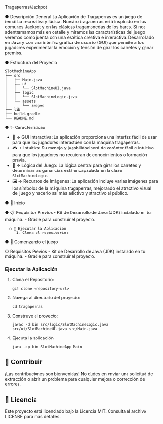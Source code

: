 Tragaperras/Jackpot


● Descripción General
La Aplicación de Tragaperras es un juego de temática recreativa y lúdica. Nuestro tragaperras está inspirado en los comunes Jackpot y en las clásicas tragamonedas de los bares.
Si nos adentramamos más en detalle y miramos las características del juego veremos como juenta con una estética creativa e interactiva. Desarrollado en Java y con una interfaz gráfica de usuario (GUI) que permite a los jugadores experimentar la emoción y tensión de girar los carretes y ganar premios.


● Estructura del Proyecto
```
SlotMachineApp
├── src
│   ├── Main.java
│   ├── ui
│   │   └── SlotMachineUI.java
│   ├── logic
│   │   └── SlotMachineLogic.java
│   └── assets
│       └── images
├── lib
├── build.gradle
└── README.md
```


● ✨ Características
   - 🎨 →  GUI Interactiva: La aplicación proporciona una interfaz fácil de usar para que los jugadores interactúen con la máquina tragaperras.
   - 🎮 →  Intuitiva: Su manejo y jugabilidad será de carácter fácil e intuitiva para que los jugadores no requieran de conocimientos o formación previa.
   - 🧠 →  Lógica del Juego: La lógica central para girar los carretes y determinar las ganancias está encapsulada en la clase `SlotMachineLogic`.
   - 🖼️ →  Recursos de Imágenes: La aplicación incluye varias imágenes para los símbolos de la máquina tragaperras, mejorando el atractivo visual del juego y hacerlo así más adictivo y atractivo al público.


● 📌 Inicio

   ● 📋 Requisitos Previos
      - Kit de Desarrollo de Java (JDK) instalado en tu máquina.
      - Gradle para construir el proyecto.

      ○ 🏃 Ejecutar la Aplicación
         1. Clona el repositorio:


● 🚀 Comenzando el juego

   ○ Requisitos Previos
      - Kit de Desarrollo de Java (JDK) instalado en tu máquina.
      - Gradle para construir el proyecto.

### Ejecutar la Aplicación
1. Clona el Repositorio:
   ```
   git clone <repository-url>
   ```
2. Navega al directorio del proyecto:
   ```
   cd tragaperras
   ```
3. Construye el proyecto:
   ```
   javac -d bin src/logic/SlotMachineLogic.java src/ui/SlotMachineUI.java src/Main.java
   ```
4. Ejecuta la aplicación:
   ```
   java -cp bin SlotMachineApp.Main
   ```

## 🤝 Contribuir
¡Las contribuciones son bienvenidas! No dudes en enviar una solicitud de extracción o abrir un problema para cualquier mejora o corrección de errores.

## 📄 Licencia
Este proyecto está licenciado bajo la Licencia MIT. Consulta el archivo LICENSE para más detalles.

